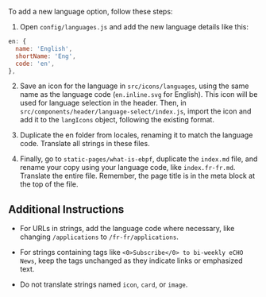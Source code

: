 To add a new language option, follow these steps:

1. Open `config/languages.js` and add the new language details like this:

```js
en: {
  name: 'English',
  shortName: 'Eng',
  code: 'en',
},
```

2. Save an icon for the language in `src/icons/languages`, using the same name as the language code (`en.inline.svg` for English). This icon will be used for language selection in the header. Then, in `src/components/header/language-select/index.js`, import the icon and add it to the `langIcons` object, following the existing format.

3. Duplicate the en folder from locales, renaming it to match the language code. Translate all strings in these files.

4. Finally, go to `static-pages/what-is-ebpf`, duplicate the `index.md` file, and rename your copy using your language code, like `index.fr-fr.md`. Translate the entire file. Remember, the page title is in the meta block at the top of the file.

## Additional Instructions

- For URLs in strings, add the language code where necessary, like changing `/applications` to `/fr-fr/applications`.

- For strings containing tags like `<0>Subscribe</0> to bi-weekly eCHO News`, keep the tags unchanged as they indicate links or emphasized text.

- Do not translate strings named `icon`, `card`, or `image`.

